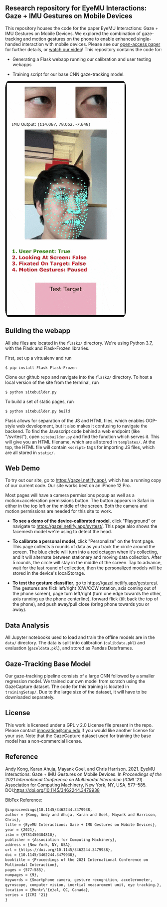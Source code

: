 ## Research repository for EyeMU Interactions: Gaze + IMU Gestures on Mobile Devices

This repository houses the code for the paper EyeMU Interactions: Gaze + IMU Gestures on Mobile Devices. We explored the combination of gaze-tracking and motion gestures on the phone to enable enhanced single-handed interaction with mobile devices. Please see our [open-access paper](https://dl.acm.org/doi/abs/10.1145/3462244.3479938) for further details, or [watch our video](https://www.youtube.com/watch?v=-HwcmWRAsaA)! This repository contains the code for:

- Generating a Flask webapp running our calibration and user testing webapps

- Training script for our base CNN gaze-tracking model.

![GAZEL](/media/gazel.gif)

## Building the webapp
All site files are located in the `flask2/` directory. We're using Python 3.7, with the Flask and Flask-Frozen libraries. 

First, set up a virtualenv and run 

    $ pip install Flask Flask-Frozen

Clone our github repo and navigate into the `flask2/` directory. 
To host a local version of the site from the terminal, run


    $ python sitebuilder.py


To build a set of static pages, run 

    $ python sitebuilder.py build

Flask allows for separation of the JS and HTML files, which enables OOP-style web development, but it also makes it confusing to navigate the backend. To find the Javascript code behind a web endpoint (like "/svrtest"), open `sitebuilder.py` and find the function which serves it. This will give you an HTML filename, which are all stored in `templates/`. At the top, the HTML file will contain `<script>` tags for importing JS files, which are all stored in `static/`.

## Web Demo
To try out our site, go to https://gazel.netlify.app/, which has a running copy of our current code. Our site works best on an iPhone 12 Pro.

Most pages will have a camera permissions popup as well as a motion+acceleration permissions button. The button appears in Safari in either in the top left or the middle of the screen. Both the camera and motion permissions are needed for this site to work. 

- **To see a demo of the device-calibrated model**, click "Playground" or navigate to https://gazel.netlify.app/svrtest/. This page also shows the facemesh model we're using to detect the head.

- **To calibrate a personal model**, click "Personalize" on the front page. This page collects 5 rounds of data as you track the circle around the screen. The blue circle will turn into a red octagon when it's collecting, and it will alternate between stationary and moving data collection. After 5 rounds, the circle will stay in the middle of the screen. Tap to advance, wait for the last round of collection, then the personalized models will be stored in the device's localStorage. 

- **To test the gesture classifier**, go to https://gazel.netlify.app/gestures/. The gestures are flick left/right (CW/CCW rotation, axis coming out of the phone screen), page turn left/right (turn one edge towards the other, axis running up the phone centerline), forward flick (tilt back the top of the phone), and push away/pull close (bring phone towards you or away).


## Data Analysis 
All Jupyter notebooks used to load and train the offline models are in the `data/` directory. The data is split into calibration (`calibdata.pkl`) and evaluation (`gazeldata.pkl`), and stored as Pandas Dataframes.


## Gaze-Tracking Base Model 
Our gaze-tracking pipeline consists of a large CNN followed by a smaller regression model. We trained our own model from scratch using the GazeCapture dataset. The code for this training is located in `trainingSetup/`. Due to the large size of the dataset, it will have to be downloaded separately. 

## License
This work is licensed under a GPL v 2.0 License file present in the repo. Please contact innovation@cmu.edu if you would like another license for your use. Note that the GazeCapture dataset used for training the base model has a non-commercial license.

## Reference

Andy Kong, Karan Ahuja, Mayank Goel, and Chris Harrison. 2021. EyeMU Interactions: Gaze + IMU Gestures on Mobile Devices. In <i>Proceedings of the 2021 International Conference on Multimodal Interaction</i> (<i>ICMI '21</i>). Association for Computing Machinery, New York, NY, USA, 577–585. DOI:https://doi.org/10.1145/3462244.3479938

BibTex Reference:
```
@inproceedings{10.1145/3462244.3479938,
author = {Kong, Andy and Ahuja, Karan and Goel, Mayank and Harrison, Chris},
title = {EyeMU Interactions: Gaze + IMU Gestures on Mobile Devices},
year = {2021},
isbn = {9781450384810},
publisher = {Association for Computing Machinery},
address = {New York, NY, USA},
url = {https://doi.org/10.1145/3462244.3479938},
doi = {10.1145/3462244.3479938},
booktitle = {Proceedings of the 2021 International Conference on Multimodal Interaction},
pages = {577–585},
numpages = {9},
keywords = {Smartphone camera, gesture recognition, accelerometer, gyroscope, computer vision, inertial measurement unit, eye tracking.},
location = {Montr\'{e}al, QC, Canada},
series = {ICMI '21}
}
```



